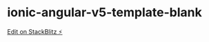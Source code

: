 # ionic-angular-v5-template-blank

[Edit on StackBlitz ⚡️](https://stackblitz.com/edit/ionic-angular-v5-template-blank)